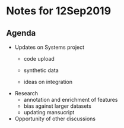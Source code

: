 # Notes for 12Sep2019

## Agenda 
* Updates on Systems project
  - code upload
    
  - synthetic data
  - ideas on integration
* Research
  - annotation and enrichment of features
  - bias against larger datasets
  - updating mansucript
* Opportunity of other discussions
